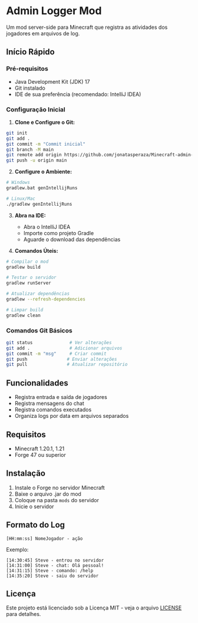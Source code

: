 # Admin Logger Mod

Um mod server-side para Minecraft que registra as atividades dos jogadores em arquivos de log.

## Início Rápido

### Pré-requisitos
- Java Development Kit (JDK) 17
- Git instalado
- IDE de sua preferência (recomendado: IntelliJ IDEA)

### Configuração Inicial

1. **Clone e Configure o Git:**
```bash
git init
git add .
git commit -m "Commit inicial"
git branch -M main
git remote add origin https://github.com/jonatasperaza/Minecraft-admin-logger
git push -u origin main
```

2. **Configure o Ambiente:**
```bash
# Windows
gradlew.bat genIntellijRuns

# Linux/Mac
./gradlew genIntellijRuns
```

3. **Abra na IDE:**
   - Abra o IntelliJ IDEA
   - Importe como projeto Gradle
   - Aguarde o download das dependências

4. **Comandos Úteis:**
```bash
# Compilar o mod
gradlew build

# Testar o servidor
gradlew runServer

# Atualizar dependências
gradlew --refresh-dependencies

# Limpar build
gradlew clean
```

### Comandos Git Básicos
```bash
git status              # Ver alterações
git add .               # Adicionar arquivos
git commit -m "msg"     # Criar commit
git push               # Enviar alterações
git pull               # Atualizar repositório
```

## Funcionalidades

- Registra entrada e saída de jogadores
- Registra mensagens do chat
- Registra comandos executados
- Organiza logs por data em arquivos separados

## Requisitos

- Minecraft 1.20.1, 1.21
- Forge 47 ou superior

## Instalação

1. Instale o Forge no servidor Minecraft
2. Baixe o arquivo .jar do mod
3. Coloque na pasta `mods` do servidor
4. Inicie o servidor

## Formato do Log

```
[HH:mm:ss] NomeJogador - ação
```

Exemplo:
```
[14:30:45] Steve - entrou no servidor
[14:31:00] Steve - chat: Olá pessoal!
[14:31:15] Steve - comando: /help
[14:35:20] Steve - saiu do servidor
```

## Licença

Este projeto está licenciado sob a Licença MIT - veja o arquivo [LICENSE](LICENSE) para detalhes.
